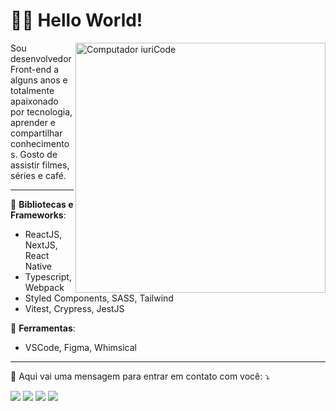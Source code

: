 <h1>🧑‍💻 Hello World!</h1>

<img src="https://raw.githubusercontent.com/MicaelliMedeiros/micaellimedeiros/master/image/computer-illustration.png" min-width="400px" max-width="400px" width="400px" align="right" alt="Computador iuriCode">

<p align="left"> 
  Sou desenvolvedor Front-end a alguns anos e totalmente apaixonado por tecnologia, aprender e compartilhar conhecimentos. Gosto de assistir filmes, séries e café.
</p>

<hr />

<p align="left">
  🦄 <strong>Bibliotecas e Frameworks</strong>:
  <ul>
    <li>ReactJS, NextJS, React Native</li>
    <li>Typescript, Webpack</li>
    <li>Styled Components, SASS, Tailwind</li>
    <li>Vitest, Crypress, JestJS</li>
  </ul>
</p>

<p align="left">
  💼 <strong>Ferramentas</strong>:
  <ul>
    <li>VSCode, Figma, Whimsical</li>
  </ul>
</p>

<hr />

<p align="left">
  💌 Aqui vai uma mensagem para entrar em contato com você: ⤵️
</p>

<p align="left">
  <a href="mailto:avilyrs@gmail.com" alt="Gmail">
  <img src="https://img.shields.io/badge/-Gmail-FF0000?style=flat-square&labelColor=FF0000&logo=gmail&logoColor=white&link=LINK-DO-SEU-EMAIL" /></a>

  <a href="https://www.instagram.com/avilysva" alt="Linkedin">
  <img src="https://img.shields.io/badge/-Linkedin-0e76a8?style=flat-square&logo=Linkedin&logoColor=white&link=LINK-DO-SEU-LINKEDIN" /></a>

  <a href=" https://wa.me/5581982508839" alt="WhatsApp">
  <img src="https://img.shields.io/badge/-WhatsApp-25d366?style=flat-square&labelColor=25d366&logo=whatsapp&logoColor=white&link=API-DO-SEU-WHATSAPP"/></a>
  
  <a href="https://www.instagram.com/avilysva" alt="Instagram">
  <img src="https://img.shields.io/badge/-Instagram-DF0174?style=flat-square&labelColor=DF0174&logo=instagram&logoColor=white&link=LINK-DO-SEU-INSTAGRAM"/></a>
</p>
